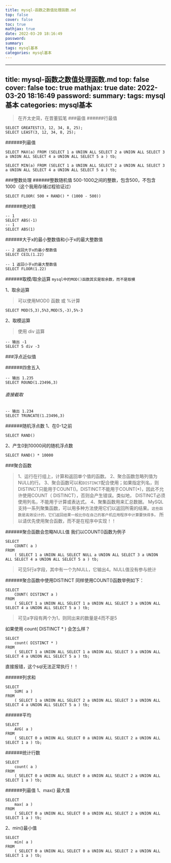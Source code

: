 ```yaml
---
title: mysql-函数之数值处理函数.md
top: false
cover: false
toc: true
mathjax: true
date: 2022-03-20 18:16:49
password:
summary:
tags: mysql基本
categories: mysql基本
---
```

---
title: mysql-函数之数值处理函数.md
top: false
cover: false
toc: true
mathjax: true
date: 2022-03-20 18:16:49
password:
summary:
tags: mysql基本
categories: mysql基本
---
> 在齐太史简，在晋董狐笔
###最值
######行最值
~~~
SELECT GREATEST(3, 12, 34, 8, 25); 
SELECT LEAST(3, 12, 34, 8, 25); 
~~~
######列最值
~~~
SELECT MAX(a) FROM (SELECT 1 a UNION ALL SELECT 2 a UNION ALL SELECT 3 a UNION ALL SELECT 4 a UNION ALL SELECT 5 a ) tb;

SELECT MIN(a) FROM (SELECT 1 a UNION ALL SELECT 2 a UNION ALL SELECT 3 a UNION ALL SELECT 4 a UNION ALL SELECT 5 a ) tb;
~~~~
###整数处理
######整数随机值
500-1000之间的整数，包含500，不包含1000（这个我用存储过程验证过）
~~~
SELECT FLOOR( 500 + RAND() * (1000 - 500))
~~~
######绝对值
~~~
-- 1
SELECT ABS(-1)
-- 1
SELECT ABS(1)
~~~

######大于x的最小整数值和小于x的最大整数值
~~~
-- 2 返回大于x的最小整数值
SELECT CEIL(1.22)

-- 1 返回小于x的最大整数值
SELECT FLOOR(1.22)
~~~

######取模/取余运算
`mysql中的MOD()函数其实是取余数，而不是取模`

1、取余运算
> 可以使用MOD() 函数 或 %计算
~~~
SELECT MOD(5,3),5%3,MOD(5,-3),5%-3
~~~

2、取模运算
> 使用 div 运算
~~~
-- 输出 -1
SELECT 5 div -3
~~~

###浮点近似值

######四舍五入 
~~~
-- 输出 1.235
SELECT ROUND(1.23496,3) 
~~~

###### 直接截取
~~~
-- 输出 1.234
SELECT TRUNCATE(1.23496,3) 
~~~
######随机浮点数 
1、在0-1之前
~~~
SELECT RAND()
~~~

2、产生0到10000间的随机浮点数
~~~
SELECT RAND() * 10000
~~~


###聚合函数

>1、运行在行组上，计算和返回单个值的函数。
>2、聚合函数忽略列值为NULL的行。
>3、聚合函数可以和`DISTINCT`配合使用；如果指定列名，则DISTINCT只能用于COUNT()。DISTINCT不能用于COUNT(*)，因此不允许使用COUNT（ DISTINCT），否则会产生错误。类似地， DISTINCT必须使用列名，不能用于计算或表达式。
>4、聚集函数用来汇总数据。 MySQL支持一系列聚集函数，可以用多种方法使用它们以返回所需的结果。`这些函数是高效设计的，它们返回结果一般比你在自己的客户机应用程序中计算要快得多。` 所以请优先使用聚合函数，而不是在程序中实现！！

######聚合函数会忽略NULL值
我们以COUNT()函数为例子
~~~
SELECT
    COUNT( a ) 
FROM
    ( SELECT 1 a UNION ALL SELECT NULL a UNION ALL SELECT 3 a UNION ALL SELECT 4 a UNION ALL SELECT 5 a ) tb;
~~~
> 可见5行a字段，其中有一个为NULL，它输出4。NULL值没有参与统计

######聚合函数中使用DISTINCT
同样使用COUNT()函数举例如下： 
~~~
SELECT
    COUNT( DISTINCT a ) 
FROM
    ( SELECT 1 a UNION ALL SELECT 1 a UNION ALL SELECT 3 a UNION ALL SELECT 4 a UNION ALL SELECT 5 a ) tb;
~~~
> 可见a字段有两个为1，则同出来的数量是4而不是5

如果使用  count( DISTINCT * ) 会怎么样？
~~~
SELECT
    count( DISTINCT * ) 
FROM
    ( SELECT 1 a UNION ALL SELECT 1 a UNION ALL SELECT 3 a UNION ALL SELECT 4 a UNION ALL SELECT 5 a ) tb;
~~~
直接报错，这个sql无法正常执行！！

######列求和
~~~
SELECT
	SUM( a ) 
FROM
	( SELECT 1 a UNION ALL SELECT 2 a UNION ALL SELECT 3 a UNION ALL SELECT 4 a UNION ALL SELECT 5 a ) tb;
~~~

######平均
~~~
SELECT
	AVG( a ) 
FROM
	( SELECT 0 a UNION ALL SELECT 0 a UNION ALL SELECT 2 a UNION ALL SELECT 1 a ) tb;
~~~
######统计行数
~~~
SELECT
	count( a ) 
FROM
	( SELECT 0 a UNION ALL SELECT 0 a UNION ALL SELECT 2 a UNION ALL SELECT 1 a ) tb;
~~~
######列最值
1、max() 最大值
~~~
SELECT
	max( a ) 
FROM
	( SELECT 0 a UNION ALL SELECT 0 a UNION ALL SELECT 2 a UNION ALL SELECT 1 a ) tb;
~~~

2、min()最小值
~~~
SELECT
	min( a ) 
FROM
	( SELECT 0 a UNION ALL SELECT 0 a UNION ALL SELECT 2 a UNION ALL SELECT 1 a ) tb;
~~~
